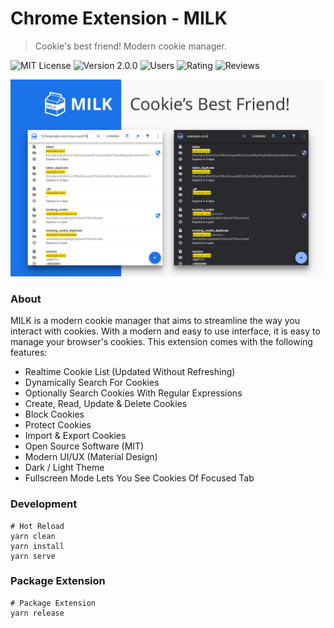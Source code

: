 # Chrome Extension - MILK
> Cookie's best friend! Modern cookie manager.

![MIT License](https://img.shields.io/badge/License-MIT-yellow.svg?style=for-the-badge&color=1A73E8)
![Version 2.0.0](https://img.shields.io/badge/Version-2.0.0-yellow.svg?style=for-the-badge&color=1A73E8)
![Users](https://img.shields.io/chrome-web-store/d/haipckejfdppjfblgondaakgckohcihp.svg?style=for-the-badge&color=1A73E8)
![Rating](https://img.shields.io/chrome-web-store/rating/haipckejfdppjfblgondaakgckohcihp.svg?style=for-the-badge&color=1A73E8)
![Reviews](https://img.shields.io/chrome-web-store/rating-count/haipckejfdppjfblgondaakgckohcihp.svg?style=for-the-badge&color=1A73E8)

![screenshot](docs/images/screenshot-1.png)

### About

MILK is a modern cookie manager that aims to streamline the way you interact with cookies. With a modern and easy to use interface, it is easy to manage your browser's cookies. This extension comes with the following features:

- Realtime Cookie List (Updated Without Refreshing)
- Dynamically Search For Cookies
- Optionally Search Cookies With Regular Expressions
- Create, Read, Update & Delete Cookies
- Block Cookies
- Protect Cookies
- Import & Export Cookies
- Open Source Software (MIT)
- Modern UI/UX (Material Design)
- Dark / Light Theme
- Fullscreen Mode Lets You See Cookies Of Focused Tab

### Development

```shell
# Hot Reload
yarn clean
yarn install
yarn serve
```

### Package Extension

```shell
# Package Extension
yarn release
```
